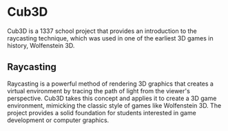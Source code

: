 # Cub3D
Cub3D is a 1337 school project that provides an introduction to the raycasting technique, which was used in one of the earliest 3D games in history, Wolfenstein 3D.

## Raycasting
Raycasting is a powerful method of rendering 3D graphics that creates a virtual environment by tracing the path of light from the viewer's perspective. Cub3D takes this concept and applies it to create a 3D game environment, mimicking the classic style of games like Wolfenstein 3D.
The project provides a solid foundation for students interested in game development or computer graphics. 
